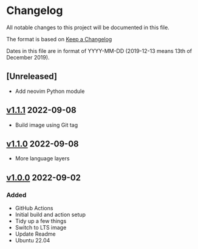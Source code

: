 # Changelog

All notable changes to this project will be documented in this file.

The format is based on [Keep a Changelog](https://keepachangelog.com/en/1.0.0/)

Dates in this file are in format of YYYY-MM-DD (2019-12-13 means 13th of December 2019).

## [Unreleased]

* Add neovim Python module

## [v1.1.1](https://github.com/alastairhm/spacevim/releases/tag/v1.0.0) 2022-09-08

* Build image using Git tag

## [v1.1.0](https://github.com/alastairhm/spacevim/releases/tag/v1.0.0) 2022-09-08

* More language layers

## [v1.0.0](https://github.com/alastairhm/spacevim/releases/tag/v1.0.0) 2022-09-02

### Added

* GitHub Actions
* Initial build and action setup
* Tidy up a few things
* Switch to LTS image
* Update Readme
* Ubuntu 22.04
